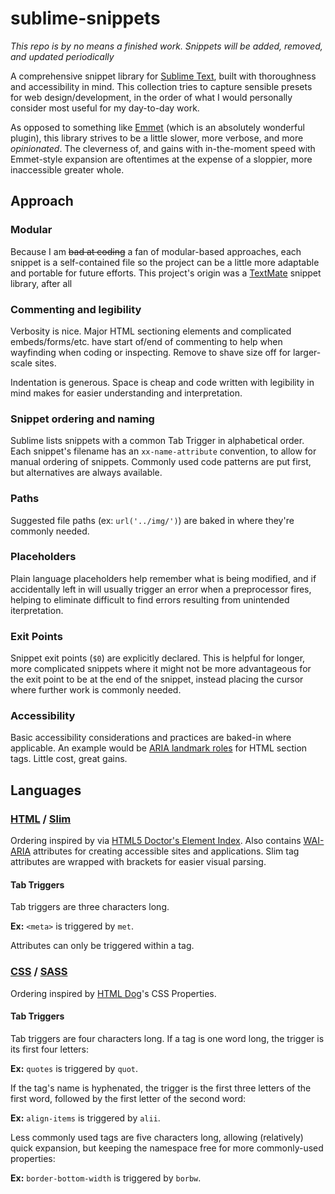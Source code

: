 sublime-snippets
================

*This repo is by no means a finished work. Snippets will be added, removed, and updated periodically*

A comprehensive snippet library for [Sublime Text](http://www.sublimetext.com/), built with thoroughness and accessibility in mind. This collection tries to capture sensible presets for web design/development, in the order of what I would personally consider most useful for my day-to-day work.

As opposed to something like [Emmet](http://emmet.io/) (which is an absolutely wonderful plugin), this library strives to be a little slower, more verbose, and more *opinionated*. The cleverness of, and gains with in-the-moment speed with Emmet-style expansion are oftentimes at the expense of a sloppier, more inaccessible greater whole. 


## Approach

### Modular
Because I am ~~bad at coding~~ a fan of modular-based approaches, each snippet is a self-contained file so the project can be a little more adaptable and portable for future efforts. This project's origin was a [TextMate](http://macromates.com/) snippet library, after all

### Commenting and legibility
Verbosity is nice. Major HTML sectioning elements and complicated embeds/forms/etc. have start of/end of commenting to help when wayfinding when coding or inspecting. Remove to shave size off for larger-scale sites. 

Indentation is generous. Space is cheap and code written with legibility in mind makes for easier understanding and interpretation.

### Snippet ordering and naming
Sublime lists snippets with a common Tab Trigger in alphabetical order. Each snippet's filename has an `xx-name-attribute` convention, to allow for manual ordering of snippets. Commonly used code patterns are put first, but alternatives are always available.

### Paths
Suggested file paths (ex: `url('../img/')`) are baked in where they're commonly needed.

### Placeholders
Plain language placeholders help remember what is being modified, and if accidentally left in will usually trigger an error when a preprocessor fires, helping to eliminate difficult to find errors resulting from unintended iterpretation. 

### Exit Points
Snippet exit points (`$0`) are explicitly declared. This is helpful for longer, more complicated snippets where it might not be more advantageous for the exit point to be at the end of the snippet, instead placing the cursor where further work is commonly needed.

### Accessibility
Basic accessibility considerations and practices are baked-in where applicable. An example would be [ARIA landmark roles](http://blog.paciellogroup.com/2013/02/using-wai-aria-landmarks-2013/) for HTML section tags. Little cost, great gains. 


## Languages

### [HTML](https://developer.mozilla.org/en-US/docs/Web/HTML) / [Slim](http://slim-lang.com/)
Ordering inspired by via [HTML5 Doctor's Element Index](http://html5doctor.com/). Also contains [WAI-ARIA](https://developer.mozilla.org/en-US/docs/Web/Accessibility/ARIA) attributes for creating accessible sites and applications. Slim tag attributes are wrapped with brackets for easier visual parsing.

#### Tab Triggers
Tab triggers are three characters long. 

**Ex:** `<meta>` is triggered by `met`.

Attributes can only be triggered within a tag. 

### [CSS](https://developer.mozilla.org/en-US/docs/Web/CSS) / [SASS](http://sass-lang.com/)
Ordering inspired by [HTML Dog](http://htmldog.com/guides/css/)'s CSS Properties.

#### Tab Triggers
Tab triggers are four characters long. If a tag is one word long, the trigger is its first four letters:

**Ex:** `quotes` is triggered by `quot`.

If the tag's name is hyphenated, the trigger is the first three letters of the first word, followed by the first letter of the second word:

**Ex:** `align-items` is triggered by `alii`.

Less commonly used tags are five characters long, allowing (relatively) quick expansion, but keeping the namespace free for more commonly-used properties:

**Ex:** `border-bottom-width` is triggered by `borbw`.